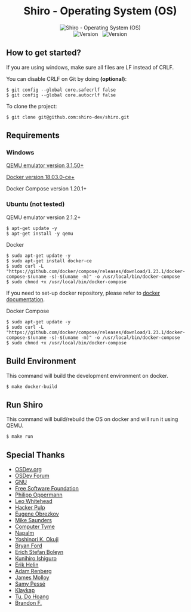 <h1 align="center">Shiro - Operating System (OS)</h3>

<p align="center">

<img src="http://nimbleking.com/shiro/images/shiro.bmp" alt="Shiro - Operating System (OS)"/>

<br/>

<img src="https://img.shields.io/badge/Version-v0.4-green.svg" alt="Version">
&nbsp;
<img src="https://img.shields.io/badge/Date-2019/05/12-green.svg" alt="Version">

</p>

## How to get started?
If you are using windows, make sure all files are LF instead of CRLF. 

You can disable CRLF on Git by doing **(optional)**:
```shell
$ git config --global core.safecrlf false
$ git config --global core.autocrlf false
```

To clone the project:
```shell
$ git clone git@github.com:shiro-dev/shiro.git
```

## Requirements

### Windows
[QEMU emulator version 3.1.50+](https://qemu.weilnetz.de/w64/qemu-w64-setup-20190218.exe)

[Docker version 18.03.0-ce+](https://hub.docker.com/editions/community/docker-ce-desktop-windows)

Docker Compose version 1.20.1+

### Ubuntu (not tested)
QEMU emulator version 2.1.2+
```shell
$ apt-get update -y
$ apt-get install -y qemu
```
Docker
```shell
$ sudo apt-get update -y
$ sudo apt-get install docker-ce
$ sudo curl -L "https://github.com/docker/compose/releases/download/1.23.1/docker-compose-$(uname -s)-$(uname -m)" -o /usr/local/bin/docker-compose
$ sudo chmod +x /usr/local/bin/docker-compose
```
If you need to set-up docker repository, please refer to [docker documentation](https://docs.docker.com/v17.09/engine/installation/linux/docker-ce/ubuntu/#install-docker-ce-1).

Docker Compose
```shell
$ sudo apt-get update -y
$ sudo curl -L "https://github.com/docker/compose/releases/download/1.23.1/docker-compose-$(uname -s)-$(uname -m)" -o /usr/local/bin/docker-compose
$ sudo chmod +x /usr/local/bin/docker-compose
```

## Build Environment
This command will build the development environment on docker.
```shell
$ make docker-build
```

## Run Shiro
This command will build/rebuild the OS on docker and will run it using QEMU.
```shell
$ make run
```

## Special Thanks
- [OSDev.org](https://osdev.org/)
- [OSDev Forum](https://forum.osdev.org/)
- [GNU](https://www.gnu.org/)
- [Free Software Foundation](https://www.fsf.org/pt-br)
- [Philipp Oppermann](https://os.phil-opp.com/)
- [Leo Whitehead](https://medium.com/@lduck11007)
- [Hacker Pulp](https://hackerpulp.com/)
- [Eugene Obrezkov](https://blog.ghaiklor.com/how-to-implement-your-own-hello-world-boot-loader-c0210ef5e74b)
- [Mike Saunders](http://mikeos.sourceforge.net/)
- [Computer Tyme](http://www.ctyme.com/)
- [Napalm](http://www.rohitab.com/discuss/user/3860-napalm/)
- [Yoshinori K. Okuji](http://download-mirror.savannah.gnu.org/releases/grub/phcoder/multiboot.pdf)
- [Bryan Ford](http://download-mirror.savannah.gnu.org/releases/grub/phcoder/multiboot.pdf)
- [Erich Stefan Boleyn](http://download-mirror.savannah.gnu.org/releases/grub/phcoder/multiboot.pdf)
- [Kunihiro Ishiguro](http://download-mirror.savannah.gnu.org/releases/grub/phcoder/multiboot.pdf)
- [Erik Helin](https://littleosbook.github.io/)
- [Adam Renberg](https://littleosbook.github.io/)
- [James Molloy](http://www.jamesmolloy.co.uk/)
- [Samy Pessé](https://samypesse.gitbook.io/)
- [Klaykap](https://github.com/Klaykap)
- [Tu, Do Hoang](https://github.com/tuhdo/)
- [Brandon F.](http://www.osdever.net/bkerndev/Docs/isrs.htm)